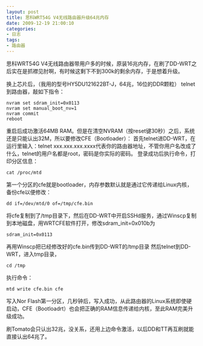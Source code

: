 ```yaml
---
layout: post
title: 思科WRT54G V4无线路由器升级64兆内存
date: 2009-12-19 21:00:10
categories:
- 日志
tags:
- 路由器
---
```


思科WRT54G V4无线路由器带用户多的时候，原装16兆内存，在刷了DD-WRT之后实在是抓襟见肘啊，有时候这剩下不到300k的剩余内存，于是想着升级。

换上芯片后，（我用的型号HY5DU121622BT-J，64兆，16位的DDR颗粒）
telnet到路由器，敲如下指令：

    nvram set sdram_init=0x0113
    nvram set manual_boot_nv=1
    nvram commit
    reboot

重启后成功激活64MB RAM。但是在清空NVRAM（按reset键30秒）之后，系统还是只能认出32M，所以要修改CFE（Bootloader）：
首先telnet进DD-WRT，在运行里输入：telnet xxx.xxx.xxx.xxxx代表你的路由器地址，不管你用户名改成了什么，telnet的用户名都是root，密码是你实际的密码。
登录成功后执行命令，打印分区信息： 

    cat /proc/mtd

第一个分区的cfe就是bootloader，内存参数默认就是通过它传递给Linux内核，备份cfe以便修改：

    dd if=/dev/mtd/0 of=/tmp/cfe.bin

将cfe复制到了/tmp目录下，然后在DD-WRT中开启SSHd服务，通过Winscp复制到本地磁盘，用WRTCFE软件打开，修改sdram_init=0x010b为

    sdram_init=0x0113

再用Winscp把已经修改好的cfe.bin传到DD-WRT的/tmp目录
然后telnet到DD-WRT，进入tmp目录，

    cd /tmp

执行命令：  

    mtd write cfe.bin cfe

写入Nor Flash第一分区，几秒钟后，写入成功，从此路由器的Linux系统即使硬启动，CFE（Bootloadrt）也会把正确的RAM信息传递给内核，至此RAM完美升级成功。

刷Tomato会只认出32兆，没关系，还用上边命令激活，以后DD和TT再互刷就能直接认出64兆了。


